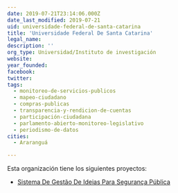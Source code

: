 ```yaml
---
date: 2019-07-21T23:14:06.000Z
date_last_modified: 2019-07-21
uid: universidade-federal-de-santa-catarina
title: 'Universidade Federal De Santa Catarina'
legal_name: 
description: ''
org_type: Universidad/Instituto de investigación
website: 
year_founded: 
facebook: 
twitter: 
tags:
  - monitoreo-de-servicios-publicos
  - mapeo-ciudadano
  - compras-publicas
  - transparencia-y-rendicion-de-cuentas
  - participación-ciudadana
  - parlamento-abierto-monitoreo-legislativo
  - periodismo-de-datos
cities: 
  - Araranguá

---
```


Esta organización tiene los siguientes proyectos:

- [Sistema De Gestão De Ideias Para Segurança Pública](/proyectos/sistema-de-gestão-de-ideias-para-seguranca-publica)
